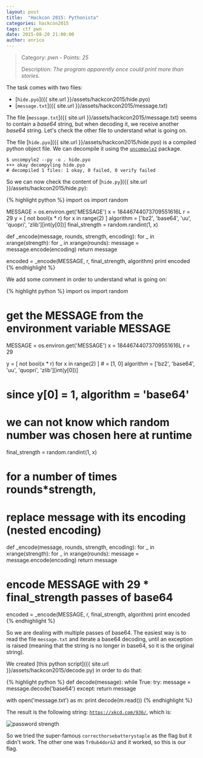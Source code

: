 ```yaml
---
layout: post
title:  "Hackcon 2015: Pythonista"
categories: hackcon2015
tags: ctf pwn
date: 2015-08-20 21:00:00
author: enrico
---
```


> Category: *pwn* - Points: *25*
>
> Description: *The program apparently once could print more than stories.*

The task comes with two files:

- [`hide.pyo`]({{ site.url }}/assets/hackcon2015/hide.pyo)
- [`message.txt`]({{ site.url }}/assets/hackcon2015/message.txt)

The file [`message.txt`]({{ site.url }}/assets/hackcon2015/message.txt) seems to contain a *base64* string, but when decoding it, we receive another *base64* string. Let's check the other file to understand what is going on.

The file [`hide.pyo`]({{ site.url }}/assets/hackcon2015/hide.pyo) is a compiled python object file. We can decompile it using the [`uncompyle2`](https://pypi.python.org/pypi/uncompyle2) package.

    $ uncompyle2 --py -o . hide.pyo
    +++ okay decompyling hide.pyo
    # decompiled 1 files: 1 okay, 0 failed, 0 verify failed

So we can now check the content of [`hide.py`]({{ site.url }}/assets/hackcon2015/hide.py):

{% highlight python %}
import os
import random

MESSAGE = os.environ.get('MESSAGE')
x = 18446744073709551616L
r = 29
y = [ not bool(x * r) for x in range(2) ]
algorithm = ['bz2', 'base64', 'uu', 'quopri', 'zlib'][int(y[0])]
final_strength = random.randint(1, x)

def _encode(message, rounds, strength, encoding):
    for _ in xrange(strength):
        for _ in xrange(rounds):
            message = message.encode(encoding)
    return message

encoded = _encode(MESSAGE, r, final_strength, algorithm)
print encoded
{% endhighlight %}

We add some comment in order to understand what is going on:

{% highlight python %}
import os
import random

# get the MESSAGE from the environment variable MESSAGE
MESSAGE = os.environ.get('MESSAGE')
x = 18446744073709551616L
r = 29

y = [ not bool(x * r) for x in range(2) ] # = [1, 0]
algorithm = ['bz2', 'base64', 'uu', 'quopri', 'zlib'][int(y[0])]
# since y[0] = 1, algorithm = 'base64'

# we can not know which random number was chosen here at runtime
final_strength = random.randint(1, x)

# for a number of times rounds*strength,
# replace message with its encoding (nested encoding)
def _encode(message, rounds, strength, encoding):
    for _ in xrange(strength):
        for _ in xrange(rounds):
            message = message.encode(encoding)
    return message

# encode MESSAGE with 29 * final_strength passes of base64
encoded = _encode(MESSAGE, r, final_strength, algorithm)
print encoded
{% endhighlight %}

So we are dealing with multiple passes of base64. The easiest way is to read the file `message.txt` and iterate a base64 decoding, until an exception is raised (meaning that the string is no longer in base64, so it is the original string).

We created [this python script]({{ site.url }}/assets/hackcon2015/decode.py) in order to do that:

{% highlight python %}
def decode(message):
    while True:
        try:
            message = message.decode('base64')
        except:
            return message

with open('message.txt') as m:
    print decode(m.read())
{% endhighlight %}

The result is the following string: [`https://xkcd.com/936/`](https://xkcd.com/936/), which is:

![password strength](http://imgs.xkcd.com/comics/password_strength.png)

So we tried the super-famous `correcthorsebatterystaple` as the flag but it didn't work. The other one was `Tr0ub4dor&3` and it worked, so this is our flag.

